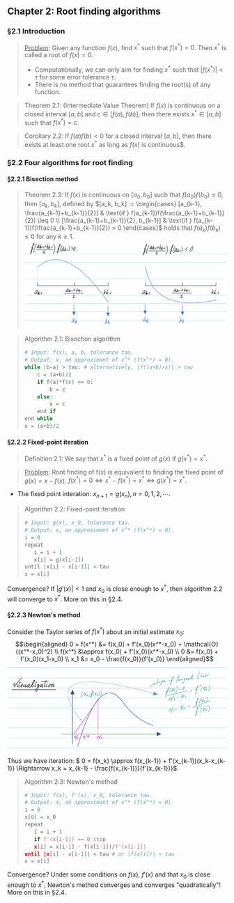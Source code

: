 ## Chapter 2: Root finding algorithms
### §2.1 Introduction
> <u>Problem</u>: Given any function $f(x)$, find $x^*$ such that $f(x^*) = 0$. Then $x^*$ is called a root of $f(x)=0$.
> - Computationally, we can only aim for finding $x^*$ such that $|f(x^*)| < \tau$ for some error tolerance $\tau$.
> - There is no method that guarantees finding the root(s) of any function.

> Theorem 2.1: (Intermediate Value Theorem)
> If $f(x)$ is continuous on a closed interval $[a, b]$ and $c \in [f(a), f(b)]$, then there exists $x^* \in [a, b]$ such that $f(x^*) = c$.

> Corollary 2.2: If $f(a)f(b) < 0$ for a closed interval $[a, b]$, then there exists at least one root $x^*$ as long as $f(x)$ is continuous$.

### §2.2 Four algorithms for root finding
#### §2.2.1 Bisection method
> Theorem 2.3: If $f(x)$ is continuous on $[a_0, b_0]$ such that $f(a_0)f(b_0) \leq 0$, then $[a_k, b_k]$, defined by $[a_k, b_k] := \begin{cases} [a_{k-1}, \frac{a_{k-1}+b_{k-1}}{2}] & \text{if } f(a_{k-1})f(\frac{a_{k-1}+b_{k-1}}{2}) \leq 0 \\ [\frac{a_{k-1}+b_{k-1}}{2}, b_{k-1}] & \text{if } f(a_{k-1})f(\frac{a_{k-1}+b_{k-1}}{2}) > 0 \end{cases}$ holds that $f(a_k)f(b_k) \leq 0$ for any $k \geq 1$.
![image2.1](images/image2.1.png)

> Algorithm 2.1: Bisection algorithm
> ```python
> # Input: f(x), a, b, tolerance tau.
> # Output: x, an approximant of x^* (f(x^*) = 0).
> while |b-a| > tau: # alternatively, |f((a+b)/x)| > tau
>     c = (a+b)/2
>     if f(a)*f(c) <= 0:
>         b = c
>     else:
>         a = c
>     end if
> end while
> x = (a+b)/2
> ```

#### §2.2.2 Fixed-point iteration
> Definition 2.1: We say that $x^*$ is a fixed point of $g(x)$ if $g(x^*) = x^*$.

> <u>Problem</u>: Root finding of f(x) is equivalent to finding the fixed point of $g(x) = x - f(x)$.
> $f(x^*) = 0 \Leftrightarrow x^* - f(x^*) = x^* \Leftrightarrow g(x^*) = x^*$.

- The fixed point interation: $x_{n+1} = g(x_n), n = 0, 1, 2, \cdots$.

> Algorithm 2.2: Fixed-point iteration
> ```python
> # Input: g(x), x_0, tolerance tau.
> # Output: x, an approximant of x^* (f(x^*) = 0).
> i = 0
> repeat
>    i = i + 1
>    x[i] = g(x[i-1])
> until |x[i] - x[i-1]| < tau
> x = x[i]
> ```

Convergence? If $|g'(x)| < 1$ and $x_0$ is close enough to $x^*$, then algorithm 2.2 will converge to $x^*$. More on this in §2.4.

#### §2.2.3 Newton's method
Consider the Taylor series of $f(x^*)$ about an initial estimate $x_0$:
$$\begin{aligned} 0 = f(x^*) &= f(x_0) + f'(x_0)(x^*-x_0) + \mathcal{O}((x^*-x_0)^2) \\ f(x^*) &\approx f(x_0) + f'(x_0)(x^*-x_0) \\ 0 &= f(x_0) + f'(x_0)(x_1-x_0) \\ x_1 &= x_0 - \frac{f(x_0)}{f'(x_0)} \end{aligned}$$
![image2.2](images/image2.2.png)
Thus we have iteration:
$ 0 = f(x_k) \approx f(x_{k-1}) + f'(x_{k-1})(x_k-x_{k-1}) \Rightarrow x_k = x_{k-1} - \frac{f(x_{k-1})}{f'(x_{k-1})}$.

> Algorithm 2.3: Newton's method
> ```python
> # Input: f(x), f'(x), x_0, tolerance tau.
> # Output: x, an approximant of x^* (f(x^*) = 0).
> i = 0
> x[0] = x_0
> repeat
>    i = i + 1
>    if f'(x[i-1]) == 0 stop
>    x[i] = x[i-1] - f(x[i-1])/f'(x[i-1])
> until |x[i] - x[i-1]| < tau # or |f(x[i])| < tau
> x = x[i]
> ```
Convergence? Under some conditions on $f(x)$, $f'(x)$ and that $x_0$ is close enough to $x^*$, Newton's method converges and converges "quadratically"! More on this in §2.4.